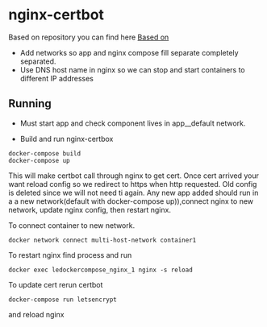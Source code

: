 # nginx-certbot

Based on repository you can find here
[Based on](https://bitbucket.org/automationlogic/le-docker-compose/overview)

* Add networks so app and nginx compose fill separate completely separated.
* Use DNS host name in nginx so we can stop and start containers to different IP addresses


## Running
* Must start app and check component lives in app__default network.

* Build and run nginx-certbox
```
docker-compose build 
docker-compose up
``` 

This will make certbot call through nginx to get cert. Once cert arrived your want reload config so we redirect to https when http requested.
Old config is deleted since we will not need ti again.
Any new app added should run in a a new network(default with docker-compose up)),connect nginx to new network,  update nginx config, then restart nginx.

To connect container to new network.
```
docker network connect multi-host-network container1
```
To restart nginx find process and run 

```
docker exec ledockercompose_nginx_1 nginx -s reload
```


To update cert rerun certbot 

```
docker-compose run letsencrypt
```

and reload nginx

